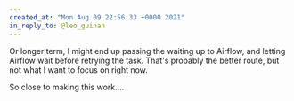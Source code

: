 ```yaml
---
created_at: "Mon Aug 09 22:56:33 +0000 2021"
in_reply_to: @leo_guinan
---
```


Or longer term, I might end up passing the waiting up to Airflow, and letting Airflow wait before retrying the task. That's probably the better route, but not what I want to focus on right now.

So close to making this work....